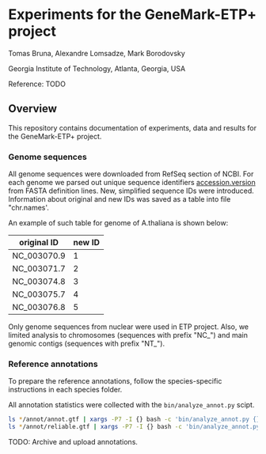 # Experiments for the GeneMark-ETP+ project

Tomas Bruna, Alexandre Lomsadze, Mark Borodovsky

Georgia Institute of Technology, Atlanta, Georgia, USA

Reference: TODO


## Overview

This repository contains documentation of experiments, data and results for
the GeneMark-ETP+ project.

### Genome sequences 

All genome sequences were downloaded from RefSeq section of NCBI. For each genome we parsed out unique sequence identifiers [accession.version](https://www.ncbi.nlm.nih.gov/genbank/sequenceids/) from FASTA definition lines. New, simplified sequence IDs were introduced. Information about original and new IDs was saved as a table into file "chr.names'.

An example of such table for genome of A.thaliana is shown below:

| original ID | new ID |
| --- | --- |
| NC_003070.9 | 1 |
| NC_003071.7 | 2 |
| NC_003074.8 | 3 |
| NC_003075.7 | 4 |
| NC_003076.8 | 5 |

Only genome sequences from nuclear were used in ETP project. Also, we limited analysis to chromosomes (sequences with prefix "NC_") and main genomic contigs (sequences with prefix "NT_"). 

### Reference annotations

To prepare the reference annotations, follow the species-specific instructions
in each species folder.

All annotation statistics were collected with the `bin/analyze_annot.py` scipt.

```bash
ls */annot/annot.gtf | xargs -P7 -I {} bash -c 'bin/analyze_annot.py {} > {}.analysis'
ls */annot/reliable.gtf | xargs -P7 -I {} bash -c 'bin/analyze_annot.py {} > {}.analysis'
```

TODO: Archive and upload annotations.
